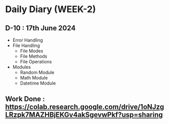 # Daily Diary (WEEK-2)

## D-10 : 17th June 2024

  - Error Handling
  - File Handling
    - File Modes
    - File Methods
    - File Operations
  - Modules
     - Random Module 
     - Math Module
     - Datetime Module
   
  ## Work Done : https://colab.research.google.com/drive/1oNJzgLRzpk7MAZHBjEKGv4akSgevwPkf?usp=sharing
   
